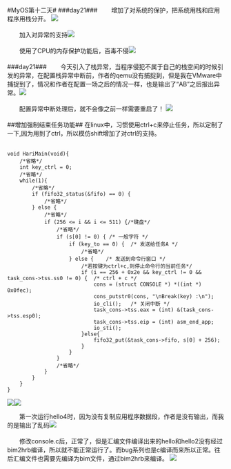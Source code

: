 #MyOS第十二天#
###day21###
　　增加了对系统的保护，把系统用栈和应用程序用栈分开。
![](MyOS.jpg)<br><br>
　　加入对异常的支持![](MyOS1.jpg)<br><br>
　　使用了CPU的内存保护功能后，百毒不侵![](MyOS2.jpg)<br><br>
###day21###
　　今天引入了栈异常，当程序侵犯不属于自己的栈空间的时候引发的异常，在配置栈异常中断前，作者的qemu没有捕捉到，但是我在VMware中捕捉到了，情况和作者在配置一场之后的情况一样，也是输出了“AB”之后报出异常。![](MyOS3.jpg)<br><br>
　　配置异常中断处理后，就不会像之前一样需要重启了！
![](MyOS4.jpg)<br><br>
##增加强制结束任务功能##
在linux中，习惯使用ctrl+c来停止任务，所以定制了一下,因为用到了ctrl，所以模仿shift增加了对ctrl的支持。<br><br>

    void HariMain(void){
	    /*省略*/
	    int key_ctrl = 0;
	    /*省略*/
	    while(1){
	    	/*省略*/
	    	if (fifo32_status(&fifo) == 0) {
	    		/*省略*/
	    	} else {
	    		/*省略*/
	    		if (256 <= i && i <= 511) {/*键盘*/
	    			/*省略*/
	    			if (s[0] != 0) { /* 一般字符 */
	    				if (key_to == 0) {	/* 发送给任务A */
	    					/*省略*/
	    				} else {	/* 发送到命令行窗口 */
	    					/*若按键为ctrl+c,则停止命令行的当前任务*/
	    					if (i == 256 + 0x2e && key_ctrl != 0 && task_cons->tss.ss0 != 0) {	/* ctrl + c */
	    						cons = (struct CONSOLE *) *((int *) 0x0fec);
	    						cons_putstr0(cons, "\nBreak(key) :\n");
	    						io_cli();	/* 关闭中断 */
	    						task_cons->tss.eax = (int) &(task_cons->tss.esp0);
	    						task_cons->tss.eip = (int) asm_end_app;
	    						io_sti();
	    					}else{
	    						fifo32_put(&task_cons->fifo, s[0] + 256);
	    					}
	    				}
	    			}
	    			/*省略*/
	    		}
	    	}
	    }
	}

![](MyOS5.jpg)![](MyOS6.jpg)

　　第一次运行hello4时，因为没有复制应用程序数据段，作者是没有输出，而我的是输出了乱码![](MyOS7.jpg)<br><br>
　　修改console.c后，正常了，但是汇编文件编译出来的hello和hello2没有经过bim2hrb编译，所以就不能正常运行了。而bug系列也是c编译而来所以正常。往后汇编文件也需要先编译为bim文件，通过bim2hrb来编译。
![](MyOS8.jpg)

